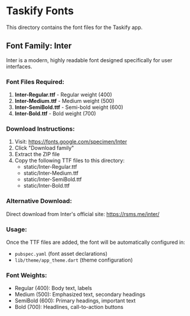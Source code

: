 # Taskify Fonts

This directory contains the font files for the Taskify app.

## Font Family: Inter

Inter is a modern, highly readable font designed specifically for user interfaces.

### Font Files Required:

1. **Inter-Regular.ttf** - Regular weight (400)
2. **Inter-Medium.ttf** - Medium weight (500)
3. **Inter-SemiBold.ttf** - Semi-bold weight (600)
4. **Inter-Bold.ttf** - Bold weight (700)

### Download Instructions:

1. Visit: https://fonts.google.com/specimen/Inter
2. Click "Download family"
3. Extract the ZIP file
4. Copy the following TTF files to this directory:
   - static/Inter-Regular.ttf
   - static/Inter-Medium.ttf
   - static/Inter-SemiBold.ttf
   - static/Inter-Bold.ttf

### Alternative Download:

Direct download from Inter's official site: https://rsms.me/inter/

### Usage:

Once the TTF files are added, the font will be automatically configured in:
- `pubspec.yaml` (font asset declarations)
- `lib/theme/app_theme.dart` (theme configuration)

### Font Weights:

- Regular (400): Body text, labels
- Medium (500): Emphasized text, secondary headings
- SemiBold (600): Primary headings, important text
- Bold (700): Headlines, call-to-action buttons